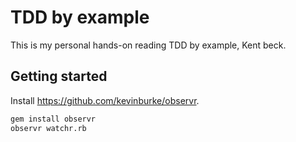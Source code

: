 # TDD by example
This is my personal hands-on reading TDD by example, Kent beck.

## Getting started
Install https://github.com/kevinburke/observr.
```sh
gem install observr
observr watchr.rb
```
